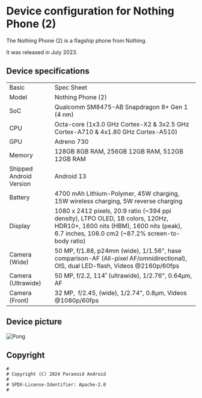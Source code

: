 Device configuration for Nothing Phone (2)
=========================================

The Nothing Phone (2) is a flagship phone from Nothing.

It was released in July 2023.

## Device specifications

<table>
    <tbody>
        <tr>
            <td>Basic</td>
            <td colspan="2">Spec Sheet</td>
        </tr>
        <tr>
            <td>Model</td>
            <td>Nothing Phone (2)</td>
        </tr>
        <tr>
            <td>SoC</td>
            <td colspan="2">Qualcomm SM8475-AB Snapdragon 8+ Gen 1 (4 nm)</td>
        </tr>
        <tr>
            <td>CPU</td>
            <td colspan="2">Octa-core (1x3.0 GHz Cortex-X2 &amp; 3x2.5 GHz Cortex-A710 &amp; 4x1.80 GHz Cortex-A510)</td>
        </tr>
        <tr>
            <td>GPU</td>
            <td colspan="2">Adreno 730</td>
        </tr>
        <tr>
            <td>Memory</td>
            <td colspan="2">128GB 8GB RAM, 256GB 12GB RAM, 512GB 12GB RAM</td>
        </tr>
        <tr>
            <td>Shipped Android Version</td>
            <td colspan="2">Android 13</td>
        </tr>
        <tr>
            <td>Battery</td>
            <td>4700 mAh Lithium-Polymer, 45W charging, 15W wireless charging, ​5W reverse charging</td>
        </tr>
        <tr>
            <td>Display</td>
            <td>1080 x 2412 pixels, 20:9 ratio (~394 ppi density), LTPO OLED, 1B colors, 120Hz, HDR10+, 1600 nits (HBM), 1600 nits (peak), 6.7 inches, 108.0 cm2 (~87.2% screen-to-body ratio)</td>
        </tr>
        <tr>
            <td>Camera (Wide)</td>
            <td> 50 MP, f/​1.88, p24mm (wide), 1/1.56", hase comparison-AF (All-pixel AF/​omnidirectional), OIS, dual LED-flash, Videos @2160p/​60fps</td>
        </tr>
        <tr>
            <td>Camera (Ultrawide)</td>
            <td>50 MP, f/2.2, 114˚ (ultrawide), 1/2.76", 0.64µm, AF</td>
        </tr>
        <tr>
            <td>Camera (Front)</td>
            <td colspan="2">32 MP,&nbsp; f/2.45, (wide), 1/2.74", 0.8µm, Videos @1080p/​60fps</td>
        </tr>
    </tbody>
</table>

## Device picture

![Pong](https://fdn.gsmarena.com/imgroot/reviews/23/nothing-phone-2/lifestyle/-1024w2/gsmarena_005.jpg "Pong")

## Copyright

```
#
# Copyright (C) 2024 Paranoid Android
#
# SPDX-License-Identifier: Apache-2.0
#
```
